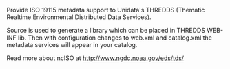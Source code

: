 Provide ISO 19115 metadata support to Unidata's THREDDS  (Thematic Realtime Environmental Distributed Data Services).

Source is used to generate a library which can be placed in THREDDS WEB-INF lib.  Then with configuration changes to web.xml and catalog.xml the metadata services will appear in your catalog.

Read more about ncISO at http://www.ngdc.noaa.gov/eds/tds/